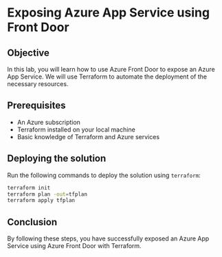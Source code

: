 # Exposing Azure App Service using Front Door

## Objective

In this lab, you will learn how to use Azure Front Door to expose an Azure App Service. We will use Terraform to automate the deployment of the necessary resources.

## Prerequisites

- An Azure subscription
- Terraform installed on your local machine
- Basic knowledge of Terraform and Azure services

## Deploying the solution

Run the following commands to deploy the solution using `terraform`:

```sh
terraform init
terraform plan -out=tfplan
terraform apply tfplan
```

## Conclusion
By following these steps, you have successfully exposed an Azure App Service using Azure Front Door with Terraform.